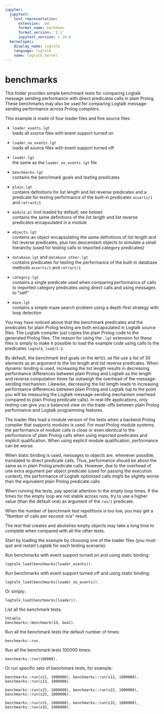 ```yaml
---
jupyter:
  jupytext:
    text_representation:
      extension: .md
      format_name: markdown
      format_version: '1.1'
      jupytext_version: 1.16.6
  kernelspec:
    display_name: Logtalk
    language: logtalk
    name: logtalk_kernel
---
```


<!--
________________________________________________________________________

This file is part of Logtalk <https://logtalk.org/>  
SPDX-FileCopyrightText: 1998-2025 Paulo Moura <pmoura@logtalk.org>  
SPDX-License-Identifier: Apache-2.0

Licensed under the Apache License, Version 2.0 (the "License");
you may not use this file except in compliance with the License.
You may obtain a copy of the License at

    http://www.apache.org/licenses/LICENSE-2.0

Unless required by applicable law or agreed to in writing, software
distributed under the License is distributed on an "AS IS" BASIS,
WITHOUT WARRANTIES OR CONDITIONS OF ANY KIND, either express or implied.
See the License for the specific language governing permissions and
limitations under the License.
________________________________________________________________________
-->

# benchmarks

This folder provides simple benchmark tests for comparing Logtalk message
sending performance with direct predicates calls in plain Prolog.
These benchmarks may also be used for comparing Logtalk message-sending
performance across Prolog compilers.

This example is made of four loader files and five source files:

- `loader_events.lgt`  
	loads all source files with event support turned on
- `loader_no_events.lgt`  
	loads all source files with event support turned off
- `loader.lgt`  
	the same as the `loader_no_events.lgt` file

- `benchmarks.lgt`  
	contains the benchmark goals and testing predicates
- `plain.lgt`  
	contains definitions for list length and list reverse predicates
	and a predicate for testing performance of the built-in predicates
	`assertz/1` and `retract/1`
- `module.pl` (not loaded by default; see below)  
	contains the same definitions of the list length and list reverse
	predicates encapsulated in a module
- `objects.lgt`  
	contains an object encapsulating the same definitions of list length
	and list reverse predicates, plus two descendant objects to simulate
	a small hierarchy (used for testing calls to imported category
	predicates)
- `database.lgt` and `database_other.lgt`  
	contains predicates for testing the performance of the built-in 
	database methods `assertz/1` and `retract/1`
- `category.lgt`  
	contains a single predicate used when comparing performance of
	calls to imported category predicates using direct calls and using 
	messages to "self"
- `maze.lgt`  
	contains a simple maze search problem using a depth-first strategy
	with loop detection

You may have noticed above that the benchmark predicates and the predicates 
for plain Prolog testing are both encapsulated in Logtalk source files. The 
Logtalk compiler just copies the plain Prolog code to the generated Prolog 
files. The reason for using the `.lgt` extension for these files is simply
to  make it possible to load the example code using calls to the predicates 
`logtalk_load/1-2`.

By default, the benchmark test goals on the `NOTES.md` file use a list of 30
elements as an argument to the list length and list reverse predicates. When
dynamic binding is used, increasing the list length results in decreasing
performance differences between plain Prolog and Logtalk as the length and
reverse computation times far outweigh the overhead of the message-sending
mechanism. Likewise, decreasing the list length leads to increasing performance
differences between plain Prolog and Logtalk (up to the point you will be
measuring the Logtalk message-sending mechanism overhead compared to plain
Prolog predicate calls). In real-life applications, only testing can give
you a balanced view on the trade-offs between plain Prolog performance and
Logtalk programming features.

The loader files load a module version of the tests when a backend Prolog
compiler that supports modules is used. For most Prolog module systems, the 
performance of module calls is close or even identical to the performance of 
plain Prolog calls when using imported predicates and implicit qualification.
When using explicit module qualification, performance can be worse.

When static binding is used, messages to objects are, whenever possible, 
translated to direct predicate calls. Thus, performance should be about the
same as in plain Prolog predicate calls. However, due to the overhead of 
one extra argument per object predicate (used for passing the execution 
context), the performance of Logtalk optimized calls might be slightly 
worse than the equivalent plain Prolog predicate calls.

When running the tests, pay special attention to the empty loop times. If
the times for the empty loop are not stable across runs, try to use a
higher value (than the default one) as argument of the `run/1` predicate.

When the number of benchmark test repetitions is too low, you may get a
"Number of calls per second: n/a" result.

The test that creates and abolishes empty objects may take a long time to
complete when compared with all the other tests.

Start by loading the example by choosing one of the loader files
(you must quit and restart Logtalk for each testing scenario):


Run benchmarks with event support turned on and using static binding:

```logtalk
logtalk_load(benchmarks(loader_events)).
```

Run benchmarks with event support turned off and using static binding:

```logtalk
logtalk_load(benchmarks(loader_no_events)).
```

Or simply:

```logtalk
logtalk_load(benchmarks(loader)).
```

List all the benchmark tests:

```logtalk
%%table
benchmarks::benchmark(Id, Goal).
```

<!--
Goal = my_length([0,1,2,3,4,5,6,7,8,9,10,11,12,13,14,15,16,17,18,19],_), Id = s1 ? ;
Goal = object::length([0,1,2,3,4,5,6,7,8,9,10,11,12,13,14,15,16,17,18,19],_), Id = s2 ? ;
Goal = my_nrev([0, 1, 2, 3, 4, 5, 6, 7|...], _G33), Id = s3 ? ;
Goal = object::nrev([0, 1, 2, 3, 4, 5, 6|...], _G36), Id = s4 ? ;
Goal = leaf::obj_local Id = c1 ? ;
Goal = leaf::ctg_direct, Id = c2 ? ;
Goal = leaf::ctg_self, Id = c3 ? ;
Goal = create_object(xpto,[],[],[]),abolish_object(xpto), Id = d1 ? ;
Goal = plain_dyndb, Id = d2 ? ;
Goal = database::this_dyndb, Id = d3 ? ;
Goal = database::self_dyndb, Id = d4 ? ;
Goal = database::other_dyndb, Id = d5 ;
false.
-->

Run all the benchmark tests the default number of times:

```logtalk
benchmarks::run.
```

Run all the benchmark tests 100000 times:

```logtalk
benchmarks::run(100000).
```

Or run specific sets of benchmark tests, for example:

```logtalk
benchmarks::run(s11, 1000000), benchmarks::run(s12, 1000000), benchmarks::run(s13, 1000000).
```

```logtalk
benchmarks::run(s21, 1000000), benchmarks::run(s22, 1000000), benchmarks::run(s23, 1000000).
```

```logtalk
benchmarks::run(s31, 1000000), benchmarks::run(s32, 1000000), benchmarks::run(s33, 1000000).
```
